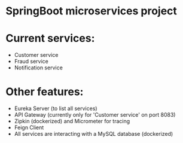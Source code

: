 # SpringBoot microservices project

# Current services:
- Customer service
- Fraud service
- Notification service

# Other features:
- Eureka Server (to list all services)
- API Gateway (currently only for 'Customer service' on port 8083)
- Zipkin (dockerized) and Micrometer for tracing
- Feign Client
- All services are interacting with a MySQL database (dockerized)
